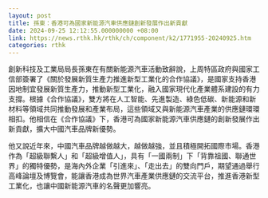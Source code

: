 ```yaml
---
layout: post
title: 孫東：香港可為國家新能源汽車供應鏈創新發展作出新貢獻
date: 2024-09-25 12:12:55.000000000 +08:00
link: https://news.rthk.hk/rthk/ch/component/k2/1771955-20240925.htm
categories: rthk
---
```


創新科技及工業局局長孫東在有關新能源汽車活動致辭說，上周特區政府與國家工信部簽署了《關於發展新質生產力推進新型工業化的合作協議》，是國家支持香港因地制宜發展新質生產力，推動新型工業化，融入國家現代化產業體系建設的有力支撐。根據《合作協議》，雙方將在人工智能、先進製造、綠色低碳、新能源和新材料等領域共同推動發展和產業布局，這些領域又與新能源汽車產業的供應鏈環環相扣。他相信在《合作協議》下，香港可為國家新能源汽車供應鏈的創新發展作出新貢獻，擴大中國汽車品牌新優勢。
 
他又說近年來，中國汽車品牌越做越大，越做越強，並且積極開拓國際市場。香港作為「超級聯繫人」和「超級增值人」，具有「一國兩制」下「背靠祖國、聯通世界」的獨特優勢，是海內外企業「引進來」、「走出去」的雙向門戶，期望通過舉行高峰論壇及博覽會，能讓香港成為世界汽車產業供應鏈的交流平台，推進香港新型工業化，也讓中國新能源汽車的名聲更加響亮。
